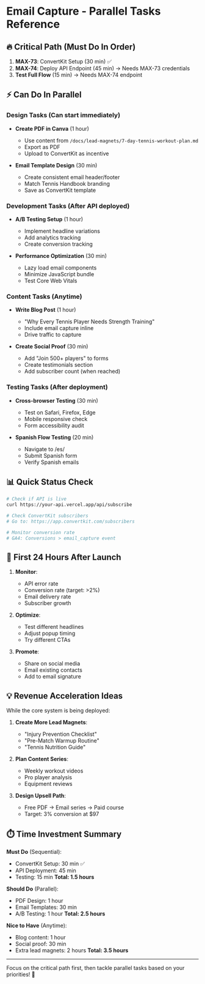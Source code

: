 # Email Capture - Parallel Tasks Reference

## 🔥 Critical Path (Must Do In Order)
1. **MAX-73**: ConvertKit Setup (30 min) ✅
2. **MAX-74**: Deploy API Endpoint (45 min) → Needs MAX-73 credentials
3. **Test Full Flow** (15 min) → Needs MAX-74 endpoint

## ⚡ Can Do In Parallel

### Design Tasks (Can start immediately)
- **Create PDF in Canva** (1 hour)
  - Use content from `/docs/lead-magnets/7-day-tennis-workout-plan.md`
  - Export as PDF
  - Upload to ConvertKit as incentive
  
- **Email Template Design** (30 min)
  - Create consistent email header/footer
  - Match Tennis Handbook branding
  - Save as ConvertKit template

### Development Tasks (After API deployed)
- **A/B Testing Setup** (1 hour)
  - Implement headline variations
  - Add analytics tracking
  - Create conversion tracking

- **Performance Optimization** (30 min)
  - Lazy load email components
  - Minimize JavaScript bundle
  - Test Core Web Vitals

### Content Tasks (Anytime)
- **Write Blog Post** (1 hour)
  - "Why Every Tennis Player Needs Strength Training"
  - Include email capture inline
  - Drive traffic to capture

- **Create Social Proof** (30 min)
  - Add "Join 500+ players" to forms
  - Create testimonials section
  - Add subscriber count (when reached)

### Testing Tasks (After deployment)
- **Cross-browser Testing** (30 min)
  - Test on Safari, Firefox, Edge
  - Mobile responsive check
  - Form accessibility audit

- **Spanish Flow Testing** (20 min)
  - Navigate to /es/
  - Submit Spanish form
  - Verify Spanish emails

## 📊 Quick Status Check

```bash
# Check if API is live
curl https://your-api.vercel.app/api/subscribe

# Check ConvertKit subscribers
# Go to: https://app.convertkit.com/subscribers

# Monitor conversion rate
# GA4: Conversions > email_capture event
```

## 🎯 First 24 Hours After Launch

1. **Monitor**:
   - API error rate
   - Conversion rate (target: >2%)
   - Email delivery rate
   - Subscriber growth

2. **Optimize**:
   - Test different headlines
   - Adjust popup timing
   - Try different CTAs

3. **Promote**:
   - Share on social media
   - Email existing contacts
   - Add to email signature

## 💡 Revenue Acceleration Ideas

While the core system is being deployed:

1. **Create More Lead Magnets**:
   - "Injury Prevention Checklist"
   - "Pre-Match Warmup Routine"
   - "Tennis Nutrition Guide"

2. **Plan Content Series**:
   - Weekly workout videos
   - Pro player analysis
   - Equipment reviews

3. **Design Upsell Path**:
   - Free PDF → Email series → Paid course
   - Target: 3% conversion at $97

## ⏱️ Time Investment Summary

**Must Do** (Sequential):
- ConvertKit Setup: 30 min ✅
- API Deployment: 45 min
- Testing: 15 min
**Total: 1.5 hours**

**Should Do** (Parallel):
- PDF Design: 1 hour
- Email Templates: 30 min
- A/B Testing: 1 hour
**Total: 2.5 hours**

**Nice to Have** (Anytime):
- Blog content: 1 hour
- Social proof: 30 min
- Extra lead magnets: 2 hours
**Total: 3.5 hours**

---

Focus on the critical path first, then tackle parallel tasks based on your priorities! 🎾